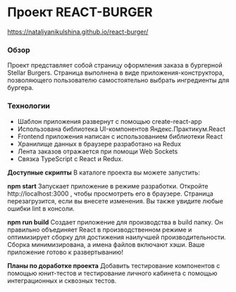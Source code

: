 # Проект REACT-BURGER
https://nataliyanikulshina.github.io/react-burger/

### Обзор
Проект представляет собой страницу оформления заказа в бургерной Stellar Burgers. Страница выполнена в виде приложения-конструктора, позволяющего пользователю самостоятельно выбрать ингредиенты для бургера.

### Технологии
- Шаблон приложения развернут с помощью create-react-app
- Использована библиотека UI-компонентов Яндекс.Практикум.React
- Frontend приложения написан с использованием библиотеки React
- Хранилище данных в браузере разработано на Redux
- Лента заказов отражается при помощи Web Sockets
- Связка TypeScript с React и Redux.

**Доступные скрипты**
В каталоге проекта вы можете запустить:

**npm start**
Запускает приложение в режиме разработки. Откройте http://localhost:3000 , чтобы просмотреть его в браузере.
Страница перезагрузится, если вы внесете изменения. Вы также увидите любые ошибки lint в консоли.

**npm run build**
Создает приложение для производства в build папку. Он правильно объединяет React в производственном режиме и оптимизирует сборку для достижения наилучшей производительности. Сборка минимизирована, а имена файлов включают хэши. Ваше приложение готово к развертыванию!

**Планы по доработке проекта** 
Добавить тестирование компонентов с помощью юнит-тестов и тестирование личного кабинета с помощью интеграционных и сквозных тестов.
